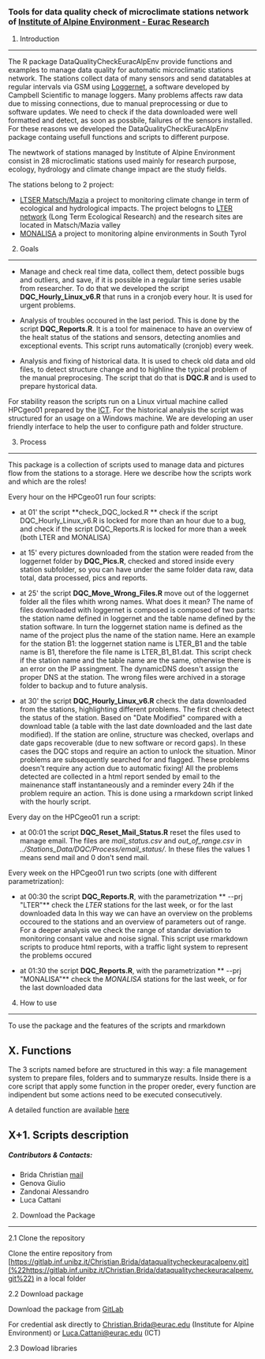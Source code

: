 ### Tools for data quality check of microclimate stations network of [Institute of Alpine Environment - Eurac Research](http://www.eurac.edu/en/research/mountains/alpenv/Pages/default.aspx)

1. Introduction
---------------

The R package DataQualityCheckEuracAlpEnv provide functions and examples
to manage data quality for automatic microclimatic stations network. The
stations collect data of many sensors and send datatables at regular
intervals via GSM using
[Loggernet](https://www.campbellsci.com/loggernet), a software developed
by Campbell Scientific to manage loggers. Many problems affects raw data
due to missing connections, due to manual preprocessing or due to
software updates. We need to check if the data downloaded were well
formatted and detect, as soon as possbile, failures of the sensors
installed. For these reasons we developed the
DataQualityCheckEuracAlpEnv package containg usefull functions and
scripts to different purpose.

The newtwork of stations managed by Institute of Alpine Environment
consist in 28 microclimatic stations used mainly for research purpose,
ecology, hydrology and climate change impact are the study fields.

The stations belong to 2 project:

-   [LTSER Matsch/Mazia](http://lter.eurac.edu/en) a project to
    monitoring climate change in term of ecological and hydrological
    impacts. The project belogns to [LTER
    network](http://www.lteritalia.it/) (Long Term Ecological Research)
    and the research sites are located in Matsch/Mazia valley
-   [MONALISA](http://monalisasos.eurac.edu/sos/) a project to
    monitoring alpine environments in South Tyrol

2. Goals
--------

-   Manage and check real time data, collect them, detect possible bugs
    and outliers, and save, if it is possible in a regular time series
    usable from researcher. To do that we developed the script
    **DQC\_Hourly\_Linux\_v6.R** that runs in a cronjob every hour. It
    is used for urgent problems.

-   Analysis of troubles occoured in the last period. This is done by
    the script **DQC\_Reports.R**. It is a tool for mainenace to have an
    overview of the healt status of the stations and sensors, detecting
    anomlies and exceptional events. This script runs automatically
    (cronjob) every week.

-   Analysis and fixing of historical data. It is used to check old data
    and old files, to detect structure change and to highline the
    typical problem of the manual preprocesing. The script that do that
    is **DQC.R** and is used to prepare hystorical data.

For stability reason the scripts run on a Linux virtual machine called
HPCgeo01 prepared by the
[ICT](http://www.eurac.edu/en/aboutus/organisation/servicedepartments/ict/Pages/default.aspx).
For the historical analysis the script was structured for an usage on a
Windows machine. We are developing an user friendly interface to help
the user to configure path and folder structure.

<!-- Our target is to collect all data, check possible bugs and storage continuos time series. To do that we use 2 main scripts. The first runs hourly in a crontab on a Linux machine, the second is manual script that could be use for an offline data quality check. This second script give us the information about problems detected in an html page, easy to read and well structured. -->
3. Process
----------

This package is a collection of scripts used to manage data and pictures
flow from the stations to a storage. Here we describe how the scripts
work and which are the roles!

Every hour on the HPCgeo01 run four scripts:

-   at 01' the script **check\_DQC\_locked.R ** check if the script
    DQC\_Hourly\_Linux\_v6.R is locked for more than an hour due to a
    bug, and check if the script DQC\_Reports.R is locked for more than
    a week (both LTER and MONALISA)

-   at 15' every pictures downloaded from the station were readed from
    the loggernet folder by **DQC\_Pics.R**, checked and stored inside
    every station subfolder, so you can have under the same folder data
    raw, data total, data processed, pics and reports.

-   at 25' the script **DQC\_Move\_Wrong\_Files.R** move out of the
    loggernet folder all the files whith wrong names. What does it mean?
    The name of files downloaded with loggernet is composed is composed
    of two parts: the station name defined in loggernet and the table
    name defined by the station software. In turn the loggernet station
    name is defined as the name of the project plus the name of the
    station name. Here an example for the station B1: the loggernet
    station name is LTER\_B1 and the table name is B1, therefore the
    file name is LTER\_B1\_B1.dat. This script check if the station name
    and the table name are the same, otherwise there is an error on the
    IP assingment. The dynamicDNS doesn't assign the proper DNS at the
    station. The wrong files were archived in a storage folder to backup
    and to future analysis.

-   at 30' the script **DQC\_Hourly\_Linux\_v6.R** check the data
    downloaded from the stations, highlighting different problems. The
    first check detect the status of the station. Based on "Date
    Modified" compared with a download table (a table with the last date
    downloaded and the last date modified). If the station are online,
    structure was checked, overlaps and date gaps recoverable (due to
    new software or record gaps). In these cases the DQC stops and
    require an action to unlock the situation. Minor problems are
    subsequently searched for and flagged. These problems doesn't
    require any action due to automatic fixing! All the problems
    detected are collected in a html report sended by email to the
    mainenance staff instantaneously and a reminder every 24h if the
    problem require an action. This is done using a rmarkdown script
    linked with the hourly script.

Every day on the HPCgeo01 run a script:

-   at 00:01 the script **DQC\_Reset\_Mail\_Status.R** reset the files
    used to manage email. The files are *mail\_status.csv* and
    *out\_of\_range.csv* in
    *../Stations\_Data/DQC/Process/email\_status/*. In these files the
    values 1 means send mail and 0 don't send mail.

Every week on the HPCgeo01 run two scripts (one with different
parametrization):

-   at 00:30 the script **DQC\_Reports.R**, with the parametrization
    \*\* --prj "LTER"\*\* check the *LTER* stations for the last week,
    or for the last downloaded data In this way we can have an overview
    on the problems occoured to the stations and an overview of
    parameters out of range. For a deeper analysis we check the range of
    standar deviation to monitoring consant value and noise signal. This
    script use rmarkdown scripts to produce html reports, with a traffic
    light system to represent the problems occured

-   at 01:30 the script **DQC\_Reports.R**, with the parametrization
    \*\* --prj "MONALISA"\*\* check the *MONALISA* stations for the last
    week, or for the last downloaded data

4. How to use
-------------

To use the package and the features of the scripts and rmarkdown

X. Functions
------------

The 3 scripts named before are structured in this way: a file management
system to prepare files, folders and to summaryze results. Inside there
is a core script that apply some function in the proper oreder, every
function are indipendent but some actions need to be executed
consecutively.

A detailed function are available
[here](https://gitlab.inf.unibz.it/Christian.Brida/dataqualitycheckeuracalpenv/blob/master/Functions_description.Rmd)

X+1. Scripts description
------------------------

##### Contributors & Contacts:

-   Brida Christian [mail](Christian.Brida@eurac.edu)
-   Genova Giulio
-   Zandonai Alessandro
-   Luca Cattani

<!-- ## [Package Documentetion: Vignette] -->
2. Download the Package
-----------------------

2.1 Clone the repository

Clone the entire repository from
[https://gitlab.inf.unibz.it/Christian.Brida/dataqualitycheckeuracalpenv.git](%22https://gitlab.inf.unibz.it/Christian.Brida/dataqualitycheckeuracalpenv.git%22)
in a local folder

2.2 Download package

Download the package from
[GitLab](%22https://gitlab.inf.unibz.it/Christian.Brida/dataqualitycheckeuracalpenv.git%22)

For credential ask directly to
[Christian.Brida@eurac.edu](Christian.Brida@eurac.edu) (Institute for
Alpine Environment) or [Luca.Cattani@eurac.edu](Luca.Cattani@eurac.edu)
(ICT)

2.3 Dowload libraries
